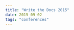 ```yaml
---
title: "Write the Docs 2015"
date: 2015-09-02
tags: "conferences"
---
```


<!-- https://uiwriting.tumblr.com/post/128200680939/write-the-docs-2015 -->

